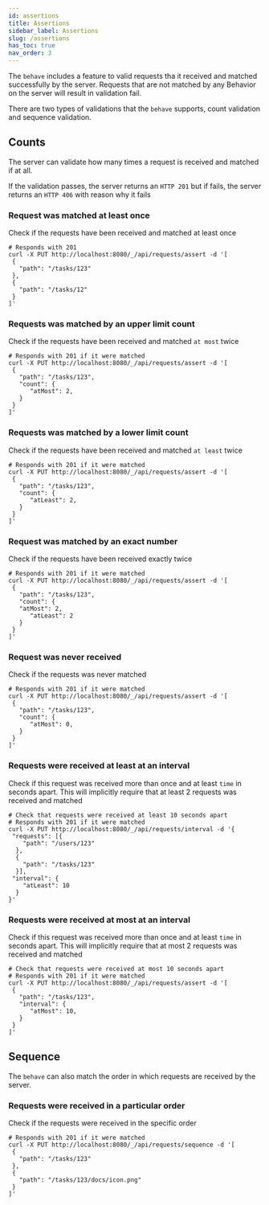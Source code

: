 ```yaml
---
id: assertions
title: Assertions
sidebar_label: Assertions
slug: /assertions
has_toc: true
nav_order: 3
---
```


The `behave` includes a feature to valid requests tha it received and matched successfully by the server. Requests that are not matched by any Behavior on the server will result in validation fail.

There are two types of validations that the `behave` supports, count validation and sequence validation.

## Counts

The server can validate how many times a request is received and matched if at all.

If the validation passes, the server returns an `HTTP 201` but if fails, the server returns an `HTTP 406` with reason why it fails

### Request was matched at least once

Check if the requests have been received and matched at least once

```shell
# Responds with 201
curl -X PUT http://localhost:8080/_/api/requests/assert -d '[
 {
   "path": "/tasks/123"
 },
 {
   "path": "/tasks/12"
 }
]'
```

### Requests was matched by an upper limit count

Check if the requests have been received and matched `at most` twice

```shell
# Responds with 201 if it were matched
curl -X PUT http://localhost:8080/_/api/requests/assert -d '[
 {
   "path": "/tasks/123",
   "count": {
      "atMost": 2,
   }
 }
]'
```

### Requests was matched by a lower limit count

Check if the requests have been received and matched `at least` twice

```shell
# Responds with 201 if it were matched
curl -X PUT http://localhost:8080/_/api/requests/assert -d '[
 {
   "path": "/tasks/123",
   "count": {
      "atLeast": 2,
   }
 }
]'
```

### Request was matched by an exact number

Check if the requests have been received exactly twice

```shell
# Responds with 201 if it were matched
curl -X PUT http://localhost:8080/_/api/requests/assert -d '[
 {
   "path": "/tasks/123",
   "count": {
   "atMost": 2,
      "atLeast": 2
   }
 }
]'
```

### Request was never received

Check if the requests was never matched

```shell
# Responds with 201 if it were matched
curl -X PUT http://localhost:8080/_/api/requests/assert -d '[
 {
   "path": "/tasks/123",
   "count": {
      "atMost": 0,
   }
 }
]'
```

### Requests were received at least at an interval

Check if this request was received more than once and at least `time` in seconds apart. This will implicitly require that at least 2 requests was received and matched

```shell
# Check that requests were received at least 10 seconds apart
# Responds with 201 if it were matched
curl -X PUT http://localhost:8080/_/api/requests/interval -d '{
 "requests": [{
    "path": "/users/123"
  },
  {
    "path": "/tasks/123"
  }],
 "interval": {
    "atLeast": 10
  }
}'
```

### Requests were received at most at an interval

Check if this request was received more than once and at least `time` in seconds apart. This will implicitly require that at most 2 requests was received and matched

```shell
# Check that requests were received at most 10 seconds apart
# Responds with 201 if it were matched
curl -X PUT http://localhost:8080/_/api/requests/assert -d '[
 {
   "path": "/tasks/123",
   "interval": {
      "atMost": 10,
   }
 }
]'
```

## Sequence

The `behave` can also match the order in which requests are received by the server.

### Requests were received in a particular order

Check if the requests were received in the specific order

```shell
# Responds with 201 if it were matched
curl -X PUT http://localhost:8080/_/api/requests/sequence -d '[
 {
   "path": "/tasks/123"
 },
 {
   "path": "/tasks/123/docs/icon.png"
 }
]'
```
